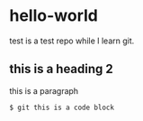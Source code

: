 # hello-world
test is a test repo while I learn git.

## this is a heading 2
this is a paragraph

```
$ git this is a code block
```
